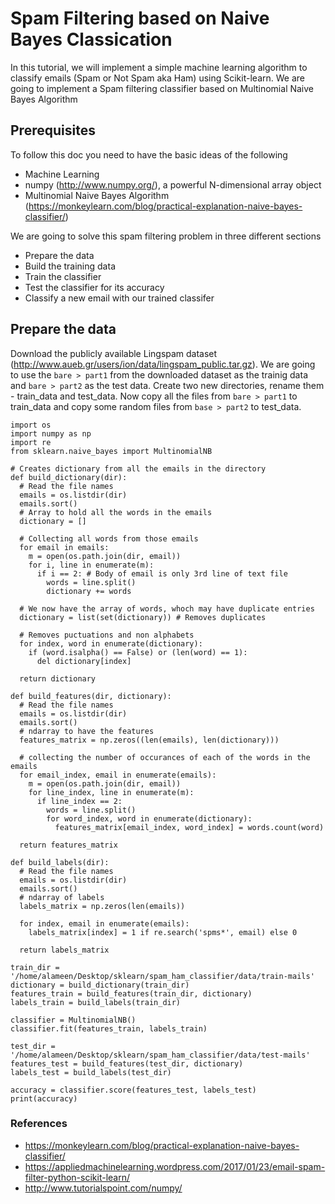 # Spam Filtering based on Naive Bayes Classication

In this tutorial, we will implement a simple machine learning algorithm to classify emails (Spam or Not Spam aka Ham) using Scikit-learn. We are going to implement a Spam filtering classifier based on Multinomial Naive Bayes Algorithm


## Prerequisites

To follow this doc you need to have the basic ideas of the following
* Machine Learning
* numpy (http://www.numpy.org/), a powerful N-dimensional array object
* Multinomial Naive Bayes Algorithm (https://monkeylearn.com/blog/practical-explanation-naive-bayes-classifier/)

We are going to solve this spam filtering problem in three different sections
* Prepare the data
* Build the training data
* Train the classifier
* Test the classifier for its accuracy
* Classify a new email with our trained classifer

## Prepare the data

Download the publicly available Lingspam dataset (http://www.aueb.gr/users/ion/data/lingspam_public.tar.gz).
We are going to use the `bare > part1` from the downloaded dataset as the trainig data and `bare > part2` as the test data. Create two new directories, rename them - train_data and test_data. Now copy all the files from `bare > part1` to train_data and copy some random files from `base > part2` to test_data.

```
import os
import numpy as np
import re
from sklearn.naive_bayes import MultinomialNB

# Creates dictionary from all the emails in the directory
def build_dictionary(dir):
  # Read the file names
  emails = os.listdir(dir)
  emails.sort()
  # Array to hold all the words in the emails
  dictionary = []

  # Collecting all words from those emails
  for email in emails:
    m = open(os.path.join(dir, email))
    for i, line in enumerate(m):
      if i == 2: # Body of email is only 3rd line of text file
        words = line.split()
        dictionary += words

  # We now have the array of words, whoch may have duplicate entries
  dictionary = list(set(dictionary)) # Removes duplicates

  # Removes puctuations and non alphabets
  for index, word in enumerate(dictionary):
    if (word.isalpha() == False) or (len(word) == 1):
      del dictionary[index]

  return dictionary

def build_features(dir, dictionary):
  # Read the file names
  emails = os.listdir(dir)
  emails.sort()
  # ndarray to have the features
  features_matrix = np.zeros((len(emails), len(dictionary)))

  # collecting the number of occurances of each of the words in the emails
  for email_index, email in enumerate(emails):
    m = open(os.path.join(dir, email))
    for line_index, line in enumerate(m):
      if line_index == 2:
        words = line.split()
        for word_index, word in enumerate(dictionary):
          features_matrix[email_index, word_index] = words.count(word)

  return features_matrix

def build_labels(dir):
  # Read the file names
  emails = os.listdir(dir)
  emails.sort()
  # ndarray of labels
  labels_matrix = np.zeros(len(emails))

  for index, email in enumerate(emails):
    labels_matrix[index] = 1 if re.search('spms*', email) else 0

  return labels_matrix

train_dir = '/home/alameen/Desktop/sklearn/spam_ham_classifier/data/train-mails'
dictionary = build_dictionary(train_dir)
features_train = build_features(train_dir, dictionary)
labels_train = build_labels(train_dir)

classifier = MultinomialNB()
classifier.fit(features_train, labels_train)

test_dir = '/home/alameen/Desktop/sklearn/spam_ham_classifier/data/test-mails'
features_test = build_features(test_dir, dictionary)
labels_test = build_labels(test_dir)

accuracy = classifier.score(features_test, labels_test)
print(accuracy)

```

### References
* https://monkeylearn.com/blog/practical-explanation-naive-bayes-classifier/
* https://appliedmachinelearning.wordpress.com/2017/01/23/email-spam-filter-python-scikit-learn/
* http://www.tutorialspoint.com/numpy/
